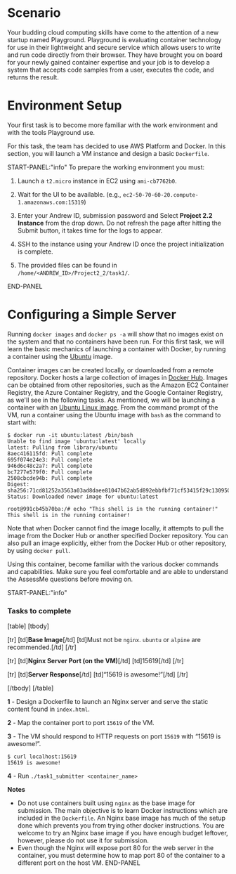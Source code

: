 # Scenario

Your budding cloud computing skills have come to the attention of a new startup named Playground. Playground is evaluating container technology for use in their lightweight and secure service which allows users to write and run code directly from their browser. They have brought you on board for your newly gained container expertise and your job is to develop a system that accepts code samples from a user, executes the code, and returns the result.

# Environment Setup

Your first task is to become more familiar with the work environment and with the tools Playground use.

For this task, the team has decided to use AWS Platform and Docker.  In this section, you will launch a VM instance and design a basic `Dockerfile`.

START-PANEL:"info"
To prepare the working environment you must:

1. Launch a `t2.micro` instance in EC2 using  `ami-cb7762b0`.

1. Wait for the UI to be available. (e.g., `ec2-50-70-60-20.compute-1.amazonaws.com:15319`)

1. Enter your Andrew ID, submission password and Select **Project 2.2 Instance** from the drop down. Do not refresh the page after hitting the Submit button, it takes time for the logs to appear. 

1. SSH to the instance using your Andrew ID once the project initialization is complete.

1. The provided files can be found in `/home/<ANDREW_ID>/Project2_2/task1/`.

END-PANEL

# Configuring a Simple Server

Running `docker images` and `docker ps -a` will show that no images exist on the system and that no containers have been run.  For this first task, we will learn the basic mechanics of launching a container with Docker, by running a container using the [Ubuntu](https://hub.docker.com/_/ubuntu/) image.

Container images can be created locally, or downloaded from a remote repository.  Docker hosts a large collection of images in [Docker Hub](https://hub.docker.com). Images can be obtained from other repositories, such as the Amazon EC2 Container Registry, the Azure Container Registry, and the Google Container Registry, as we'll see in the following tasks.  As mentioned, we will be launching a container with an [Ubuntu Linux image](https://hub.docker.com/_/ubuntu/). From the command prompt of the VM, run a container using the Ubuntu image with `bash` as the command to start with:

    $ docker run -it ubuntu:latest /bin/bash
    Unable to find image 'ubuntu:latest' locally
    latest: Pulling from library/ubuntu
    8aec416115fd: Pull complete 
    695f074e24e3: Pull complete 
    946d6c48c2a7: Pull complete 
    bc7277e579f0: Pull complete 
    2508cbcde94b: Pull complete 
    Digest: sha256:71cd81252a3563a03ad8daee81047b62ab5d892ebbfbf71cf53415f29c130950
    Status: Downloaded newer image for ubuntu:latest

    root@991cb45b70ba:/# echo "This shell is in the running container!"
    This shell is in the running container!

Note that when Docker cannot find the image locally, it attempts to pull the image from the Docker Hub or another specified Docker repository.  You can also pull an image explicitly, either from the Docker Hub or other repository, by using `docker pull`.

Using this container, become familiar with the various docker commands and capabilities.  Make sure you feel comfortable and are able to understand the AssessMe questions before moving on.

START-PANEL:"info"
### Tasks to complete

[table]
[tbody]

[tr]
[td]**Base Image**[/td]
[td]Must not be `nginx`. `ubuntu` or `alpine` are recommended.[/td]
[/tr]

[tr]
[td]**Nginx Server Port (on the VM)**[/td]
[td]15619[/td]
[/tr]

[tr]
[td]**Server Response**[/td]
[td]“15619 is awesome!”[/td]
[/tr]

[/tbody]
[/table]

**1** - Design a Dockerfile to launch an Nginx server and serve the static content found in `index.html`.

**2** - Map the container port to port `15619` of the VM.  

**3** - The VM should respond to HTTP requests on port `15619` with “15619 is awesome!”.

    $ curl localhost:15619
    15619 is awesome!

**4** - Run `./task1_submitter <container_name>` 

**Notes**

 * Do not use containers built using `nginx` as the base image for submission. The main objective is to learn Docker instructions which are included in the `Dockerfile`. An Nginx base image has much of the setup done which prevents you from trying other docker instructions. You are welcome to try an Nginx base image if you have enough budget leftover, however, please do not use it for submission.
 * Even though the Nginx will expose port 80 for the web server in the container, you must determine how to map port 80 of the container to a different port on the host VM.
END-PANEL

  [1]: https://s3.amazonaws.com/15619public/webcontent/15619_p22_aws_docker.png
  [2]: http://edu.cmu.cc.p22.grading.s3.amazonaws.com/task1_submitter
